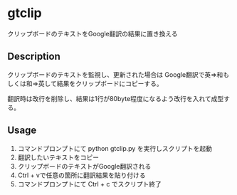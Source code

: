 # gtclip
クリップボードのテキストをGoogle翻訳の結果に置き換える

## Description
クリップボードのテキストを監視し、更新された場合は
Google翻訳で英⇒和もしくは和⇒英して結果をクリップボードにコピーする。

翻訳時は改行を削除し、結果は1行が80byte程度になるよう改行を入れて成型する。

## Usage
 1. コマンドプロンプトにて python gtclip.py を実行しスクリプトを起動
 2. 翻訳したいテキストをコピー
 3. クリップボードのテキストがGoogle翻訳される
 4. Ctrl + vで任意の箇所に翻訳結果を貼り付ける
 5. コマンドプロンプトにて Ctrl + c でスクリプト終了
